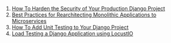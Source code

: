 1. [How To Harden the Security of Your Production Django Project](https://www.digitalocean.com/community/tutorials/how-to-harden-your-production-django-project)
2. [Best Practices for Rearchitecting Monolithic Applications to Microservices](https://www.digitalocean.com/community/conceptual-articles/rearchitecting-monolithic-applications-to-microservices)
3. [How To Add Unit Testing to Your Django Project](https://www.digitalocean.com/community/tutorials/how-to-add-unit-testing-to-your-django-project)
4. [Load Testing a Django Application using LocustIO](https://dev.to/apcelent/load-testing-a-django-application-using-locustio-1hd0)
